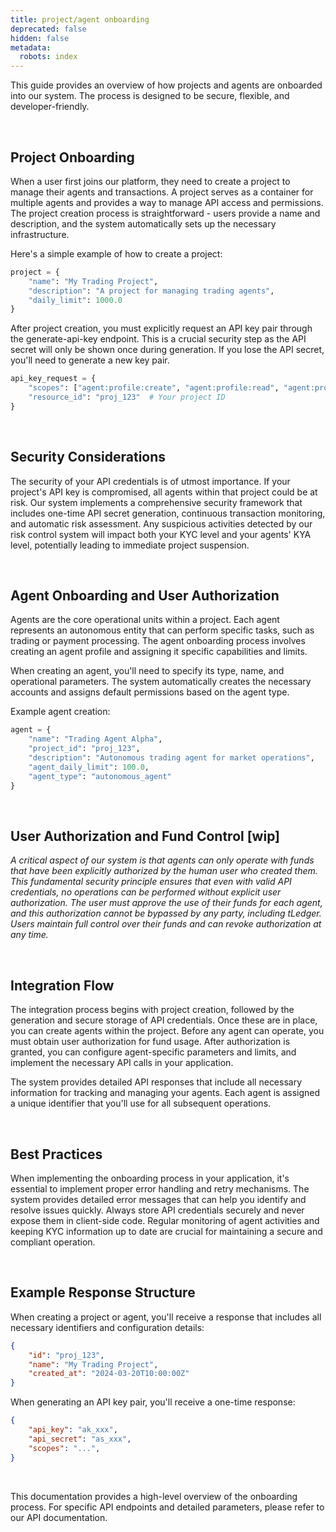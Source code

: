 ```yaml
---
title: project/agent onboarding
deprecated: false
hidden: false
metadata:
  robots: index
---
```

This guide provides an overview of how projects and agents are onboarded into our system. The process is designed to be secure, flexible, and developer-friendly.

<br />

## Project Onboarding

When a user first joins our platform, they need to create a project to manage their agents and transactions. A project serves as a container for multiple agents and provides a way to manage API access and permissions. The project creation process is straightforward - users provide a name and description, and the system automatically sets up the necessary infrastructure.

Here's a simple example of how to create a project:

```python
project = {
    "name": "My Trading Project",
    "description": "A project for managing trading agents",
    "daily_limit": 1000.0
}
```

After project creation, you must explicitly request an API key pair through the generate-api-key endpoint. This is a crucial security step as the API secret will only be shown once during generation. If you lose the API secret, you'll need to generate a new key pair.

```python
api_key_request = {
    "scopes": ["agent:profile:create", "agent:profile:read", "agent:profile:delete"],
    "resource_id": "proj_123"  # Your project ID
}
```

<br />

## Security Considerations

The security of your API credentials is of utmost importance. If your project's API key is compromised, all agents within that project could be at risk. Our system implements a comprehensive security framework that includes one-time API secret generation, continuous transaction monitoring, and automatic risk assessment. Any suspicious activities detected by our risk control system will impact both your KYC level and your agents' KYA level, potentially leading to immediate project suspension.

<br />

## Agent Onboarding and User Authorization

Agents are the core operational units within a project. Each agent represents an autonomous entity that can perform specific tasks, such as trading or payment processing. The agent onboarding process involves creating an agent profile and assigning it specific capabilities and limits.

When creating an agent, you'll need to specify its type, name, and operational parameters. The system automatically creates the necessary accounts and assigns default permissions based on the agent type.

Example agent creation:

```python
agent = {
    "name": "Trading Agent Alpha",
    "project_id": "proj_123",
    "description": "Autonomous trading agent for market operations",
    "agent_daily_limit": 100.0,
    "agent_type": "autonomous_agent"
}
```

<br />

## User Authorization and Fund Control \[wip]

*A critical aspect of our system is that agents can only operate with funds that have been explicitly authorized by the human user who created them. This fundamental security principle ensures that even with valid API credentials, no operations can be performed without explicit user authorization. The user must approve the use of their funds for each agent, and this authorization cannot be bypassed by any party, including tLedger. Users maintain full control over their funds and can revoke authorization at any time.*

<br />

## Integration Flow

The integration process begins with project creation, followed by the generation and secure storage of API credentials. Once these are in place, you can create agents within the project. Before any agent can operate, you must obtain user authorization for fund usage. After authorization is granted, you can configure agent-specific parameters and limits, and implement the necessary API calls in your application.

The system provides detailed API responses that include all necessary information for tracking and managing your agents. Each agent is assigned a unique identifier that you'll use for all subsequent operations.

<br />

## Best Practices

When implementing the onboarding process in your application, it's essential to implement proper error handling and retry mechanisms. The system provides detailed error messages that can help you identify and resolve issues quickly. Always store API credentials securely and never expose them in client-side code. Regular monitoring of agent activities and keeping KYC information up to date are crucial for maintaining a secure and compliant operation.

<br />

## Example Response Structure

When creating a project or agent, you'll receive a response that includes all necessary identifiers and configuration details:

```json
{
    "id": "proj_123",
    "name": "My Trading Project",
    "created_at": "2024-03-20T10:00:00Z"
}
```

When generating an API key pair, you'll receive a one-time response:

```json
{
    "api_key": "ak_xxx",
    "api_secret": "as_xxx",
    "scopes": "...",
}
```

<br />

This documentation provides a high-level overview of the onboarding process. For specific API endpoints and detailed parameters, please refer to our API documentation.